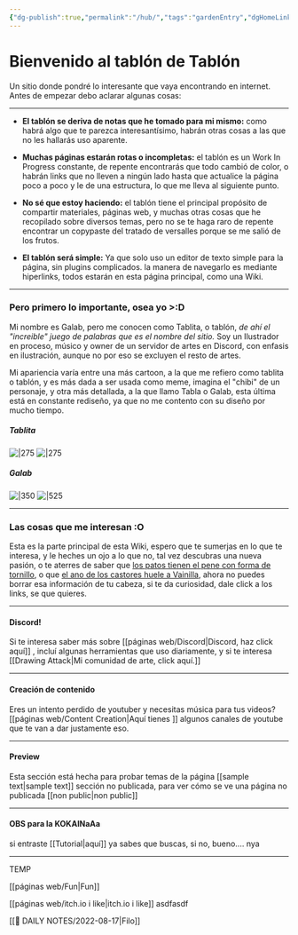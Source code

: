 ```yaml
---
{"dg-publish":true,"permalink":"/hub/","tags":"gardenEntry","dgHomeLink":true,"dgPassFrontmatter":false}
---
```



# Bienvenido al tablón de Tablón
Un sitio donde pondré lo interesante que vaya encontrando en internet. Antes de empezar debo aclarar algunas cosas: 

--- 

- **El tablón se deriva de notas que he tomado para mi mismo:** como habrá algo que te parezca interesantísimo, habrán otras cosas a las que no les hallarás uso aparente.
		
-  **Muchas páginas estarán rotas o incompletas:** el tablón es un Work In Progress constante, de repente encontrarás que todo cambió de color, o habrán links que no lleven a ningún lado hasta que actualice la página poco a poco y le de una estructura, lo que me lleva al siguiente punto.
		
- **No sé que estoy haciendo:** el tablón tiene el principal propósito de compartir materiales, páginas web, y muchas otras cosas que he recopilado sobre diversos temas, pero no se te haga raro de repente encontrar un copypaste del tratado de versalles porque se me salió de los frutos.

- **El tablón será simple:** Ya que solo uso un editor de texto simple para la página, sin plugins complicados. la manera de navegarlo es mediante hiperlinks, todos estarán en esta página principal, como una Wiki. 

---

### Pero primero lo importante, osea yo >:D

 Mi nombre es Galab, pero me conocen como Tablita, o tablón, *de ahí el "increible" juego de palabras que es el nombre del sitio.*  Soy un Ilustrador en proceso, músico y owner de un servidor de artes en Discord, con enfasis en ilustración, aunque no por eso se excluyen el resto de artes. 

Mi apariencia varía entre una más cartoon, a la que me refiero como tablita o tablón, y es más dada a ser usada como meme, imagina el "chibi" de un personaje, y otra más detallada, a la que llamo Tabla o Galab, esta última está en constante rediseño, ya que no me contento con su diseño por mucho tiempo.

##### Tablita

![|275](https://i.imgur.com/7oO0RJr.gif)  ![|275](https://i.imgur.com/OrSSfZv.png)

##### Galab

![|350](https://i.imgur.com/uZbFPRi.png)  ![|525](https://i.imgur.com/roJfinS.gif)


---

### Las cosas que me interesan :O

Esta es la parte principal de esta Wiki, espero que te sumerjas en lo que te interesa, y le heches un ojo a lo que no, tal vez descubras una nueva pasión, o te aterres de saber que [los patos tienen el pene con forma de tornillo](https://cdnb.20m.es/sites/76/2018/11/El-largo-y-curioso-pene-del-pato-sudamericano-%E2%80%98malvas%C3%ADa-argentina%E2%80%99.jpg), o que [el ano de los castores huele a Vainilla](https://www.wikiwand.com/es/Cast%C3%B3reo), ahora no puedes borrar esa información de tu cabeza, si te da curiosidad, dale click a los links, se que quieres.

---

#### Discord!

Si te interesa saber más sobre  [[páginas web/Discord|Discord, haz click aquí]] , incluí algunas herramientas que uso diariamente,  y si te interesa  [[Drawing Attack|Mi comunidad de arte, click aquí.]] 

---

#### Creación de contenido

Eres un intento perdido de  youtuber y necesitas música para tus videos? [[páginas web/Content Creation|Aquí tienes ]] algunos canales de youtube que te van a dar justamente eso.

---

#### Preview

Esta sección está hecha para probar temas de la página [[sample text|sample text]]
sección no publicada, para ver cómo se ve una página no publicada [[non public|non public]]


---

#### OBS para la KOKAINaAa

si entraste [[Tutorial|aquí]] ya sabes que buscas, si no, bueno.... nya


---

TEMP

[[páginas web/Fun|Fun]]

[[páginas web/itch.io i like|itch.io i like]]
 asdfasdf


[[📆 DAILY NOTES/2022-08-17|Filo]]
